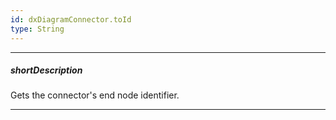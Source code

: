 ```yaml
---
id: dxDiagramConnector.toId
type: String
---
```

---
##### shortDescription
Gets the connector's end node identifier.

---
